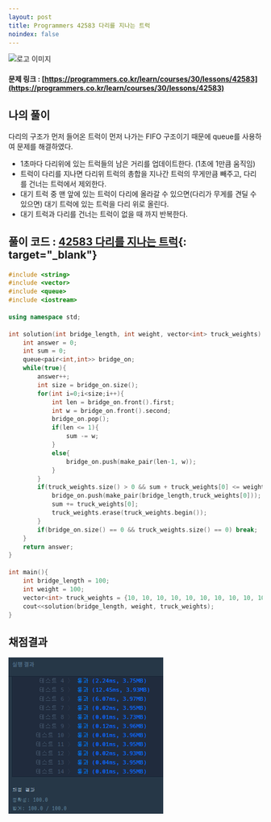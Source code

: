 ```yaml
---
layout: post
title: Programmers 42583 다리를 지나는 트럭
noindex: false
---
```

![로고 이미지](https://s3.ap-northeast-2.amazonaws.com/grepp-cloudfront/programmers_imgs/design/logo.jpg)

#### 문제 링크 : [https://programmers.co.kr/learn/courses/30/lessons/42583](https://programmers.co.kr/learn/courses/30/lessons/42583)


## 나의 풀이

다리의 구조가 먼저 들어온 트럭이 먼저 나가는 FIFO 구조이기 때문에 queue를 사용하여 문제를 해결하였다.                    
* 1초마다 다리위에 있는 트럭들의 남은 거리를 업데이트한다. (1초에 1만큼 움직임)             
* 트럭이 다리를 지나면 다리위 트럭의 총합을 지나간 트럭의 무게만큼 빼주고, 다리를 건너는 트럭에서 제외한다.                            
* 대기 트럭 중 맨 앞에 있는 트럭이 다리에 올라갈 수 있으면(다리가 무게를 견딜 수 있으면) 대기 트럭에 있는 트럭을 다리 위로 올린다.                 
* 대기 트럭과 다리를 건너는 트럭이 없을 때 까지 반복한다.                      

## 풀이 코드 : [42583 다리를 지나는 트럭](https://github.com/sun-pyo/algorithm/blob/main/programmers/%EB%8B%A4%EB%A6%AC%EB%A5%BC%EC%A7%80%EB%82%98%EB%8A%94%ED%8A%B8%EB%9F%AD.cpp){: target="_blank"}

```c++
#include <string>
#include <vector>
#include <queue>
#include <iostream>

using namespace std;

int solution(int bridge_length, int weight, vector<int> truck_weights) {
    int answer = 0;
    int sum = 0;
    queue<pair<int,int>> bridge_on;
    while(true){
        answer++;
        int size = bridge_on.size();
        for(int i=0;i<size;i++){
            int len = bridge_on.front().first;
            int w = bridge_on.front().second;
            bridge_on.pop();
            if(len <= 1){
                sum -= w;
            }
            else{
                bridge_on.push(make_pair(len-1, w));
            }
        }
        if(truck_weights.size() > 0 && sum + truck_weights[0] <= weight){
            bridge_on.push(make_pair(bridge_length,truck_weights[0]));
            sum += truck_weights[0];
            truck_weights.erase(truck_weights.begin());
        }
        if(bridge_on.size() == 0 && truck_weights.size() == 0) break;
    }
    return answer;
}

int main(){
    int bridge_length = 100;
    int weight = 100;
    vector<int> truck_weights = {10, 10, 10, 10, 10, 10, 10, 10, 10, 10};
    cout<<solution(bridge_length, weight, truck_weights);
}
```






## 채점결과

![42586](\algorithm\img\programmers_42583.PNG)
